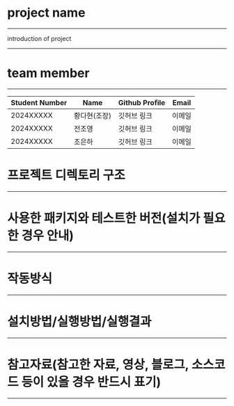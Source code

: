 # project name
---
introduction of project

---
# team member
---
|Student Number|Name|Github Profile|Email|
|---|------|---|---|
|2024XXXXX|황다현(조장)|깃허브 링크|이메일|
|2024XXXXX|전조영|깃허브 링크|이메일|
|2024XXXXX|조은하|깃허브 링크|이메일|

# 프로젝트 디렉토리 구조
---
# 사용한 패키지와 테스트한 버전(설치가 필요한 경우 안내)
---
# 작동방식
---
# 설치방법/실행방법/실행결과
---
# 참고자료(참고한 자료, 영상, 블로그, 소스코드 등이 있을 경우 반드시 표기)
---
